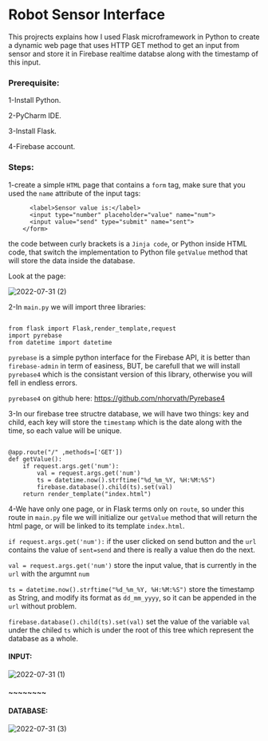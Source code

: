 # Robot Sensor Interface
This projrects explains how I used Flask microframework in Python to create a dynamic web page that uses HTTP GET method to get an input from sensor and store it in Firebase realtime databse along with the timestamp of this input.

### Prerequisite:
1-Install Python.

2-PyCharm IDE.

3-Install Flask.

4-Firebase account.

### Steps:
1-create a simple `HTML` page that contains a `form` tag, make sure that you used the `name` attribute of the input tags:

```    <form action="{{url_for('getValue')}}" method="get">
      <label>Sensor value is:</label>
      <input type="number" placeholder="value" name="num">
      <input value="send" type="submit" name="sent">
    </form>
``` 
the code between curly brackets is a `Jinja code`, or Python inside HTML code, that switch the implementation to Python file `getValue` method that will store the data inside the database.

Look at the page:

![2022-07-31 (2)](https://user-images.githubusercontent.com/73133501/182040044-0e9bbc1c-dd0a-4a65-bfe3-d8b01b17ecb0.png)


2-In `main.py` we will import three libraries:

```

from flask import Flask,render_template,request
import pyrebase
from datetime import datetime

```
`pyrebase` is a simple python interface for the Firebase API, it is better than `firebase-admin` in term of easiness, BUT, be carefull that we will install `pyrebase4` which is the consistant version of this library, otherwise you will fell in endless errors.

`pyrebase4` on github here: https://github.com/nhorvath/Pyrebase4

3-In our firebase tree structre database, we will have two things: key and child, each key will store the `timestamp` which is the date along with the time, so each value will be unique.

```

@app.route("/" ,methods=['GET'])
def getValue():
    if request.args.get('num'):
        val = request.args.get('num')
        ts = datetime.now().strftime("%d_%m_%Y, %H:%M:%S")
        firebase.database().child(ts).set(val)
    return render_template("index.html")

```

4-We have only one page, or in Flask terms only on `route`, so under this route in `main.py` file we will initialize our `getValue` method that will return the html page, or will be linked to its template `index.html`.

`if request.args.get('num'):` if the user clicked on send button and the `url` contains the value of `sent=send` and there is really a value then do the next.

`val = request.args.get('num')` store the input value, that is currently in the `url` with the argumnt `num`

`ts = datetime.now().strftime("%d_%m_%Y, %H:%M:%S")` store the timestamp as String, and modify its format as `dd_mm_yyyy`, so it can be appended in the `url` without problem.

`firebase.database().child(ts).set(val)` set the value of the variable `val` under the chiled `ts` which is under the root of this tree which represent the database as a whole.

#### INPUT:
![2022-07-31 (1)](https://user-images.githubusercontent.com/73133501/182041105-062715f4-8c55-4aff-ba7d-a08f84710486.png)

#### ~~~~~~~~ #####

#### DATABASE:
![2022-07-31 (3)](https://user-images.githubusercontent.com/73133501/182041053-8f3e5600-709a-49ae-b8f1-78a3fe4ac2fd.png)
